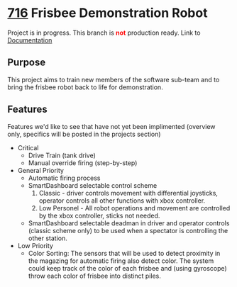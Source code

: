 # [716](https://www.716robotics.com) Frisbee Demonstration Robot
Project is in progress. This branch is <span style="color:red">**not**</span> production ready.
Link to [Documentation](https://first.wpi.edu/FRC/roborio/release/docs/cpp)
## Purpose
This project aims to train new members of the software sub-team and to bring the frisbee robot back to life for demonstration.

## Features 
Features we'd like to see that have not yet been implimented (overview only, specifics will be posted in the projects section) 

- Critical
    - Drive Train (tank drive)
    - Manual override firing (step-by-step)
- General Priority
    - Automatic firing process
    - SmartDashboard selectable control scheme
        1. Classic - driver controls movement with differential joysticks, operator controls all other functions with xbox controller.
        2. Low Personel - All robot operations and movement are controlled by the xbox controller, sticks not needed.
    - SmartDashboard selectable deadman in driver and operator controls (classic scheme only) to be used when a spectator is controlling the other station.
- Low Priority
    - Color Sorting: The sensors that will be used to detect proximity in the magazing for automatic firing also detect color. The system could keep track of the color of each frisbee and (using gyroscope) throw each color of frisbee into distinct piles.
